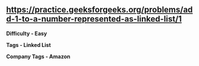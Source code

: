 ## https://practice.geeksforgeeks.org/problems/add-1-to-a-number-represented-as-linked-list/1

**Difficulty - Easy**

**Tags - Linked List**

**Company Tags - Amazon**
